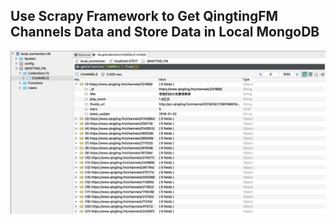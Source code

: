 ## Use Scrapy Framework to Get QingtingFM Channels Data and Store Data in Local MongoDB

![](local_mongodb.png)

